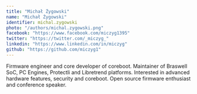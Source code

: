 ```yaml
---
title: "Michał Żygowski"
name: "Michał Żygowski"
identifier: michal.zygowski
photo: "/authors/michal.zygowski.png"
facebook: "https://www.facebook.com/miczyg1395"
twitter: "https://twitter.com/_miczyg_"
linkedin: "https://www.linkedin.com/in/miczyg"
github: "https://github.com/miczyg1"
---
```

Firmware engineer and core developer of coreboot. Maintainer of Braswell SoC,
PC Engines, Protectli and Libretrend platforms. Interested in advanced hardware
features, security and coreboot. Open source firmware enthusiast and conference
speaker.

